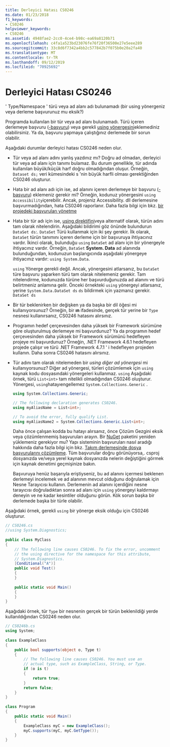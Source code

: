 ```yaml
---
title: Derleyici Hatası CS0246
ms.date: 01/23/2018
f1_keywords:
- CS0246
helpviewer_keywords:
- CS0246
ms.assetid: 4948fae2-2cc0-4ce4-b98c-ea69a8120b71
ms.openlocfilehash: c4fa1a523bd23076fe76f20f36500e27e5eee289
ms.sourcegitcommit: 33c8d6f7342a4bb2c577842b7f075b0e20a2fa40
ms.translationtype: MT
ms.contentlocale: tr-TR
ms.lasthandoff: 09/12/2019
ms.locfileid: "70925692"
---
```

# <a name="compiler-error-cs0246"></a>Derleyici Hatası CS0246
' Type/Namespace ' türü veya ad alanı adı bulunamadı (bir using yönergeniz veya derleme başvurunuz mu eksik?)  
  
 Programda kullanılan bir tür veya ad alanı bulunamadı. Türü içeren derlemeye başvuru ([-başvuru](../compiler-options/reference-compiler-option.md)) veya gerekli [using yönergesini](../keywords/using-directive.md)eklemediniz olabilirsiniz.  Ya da, başvuru yapmaya çalıştığınız derlemede bir sorun olabilir.  
  
 Aşağıdaki durumlar derleyici hatası CS0246 neden olur.  
  
- Tür veya ad alanı adını yanlış yazdınız mı? Doğru ad olmadan, derleyici tür veya ad alanı için tanımı bulamaz. Bu durum genellikle, tür adında kullanılan büyük/küçük harf doğru olmadığından oluşur. Örneğin, `Dataset ds;` veri kümesindeki s 'nin büyük harfli olması gerektiğinden CS0246 oluşturur.  
  
- Hata bir ad alanı adı için ise, ad alanını içeren derlemeye bir başvuru ([-başvuru](../compiler-options/reference-compiler-option.md)) eklemeniz gerekir mi? Örneğin, kodunuz yönergesini `using Accessibility`içerebilir. Ancak, projeniz Accessibility. dll derlemesine başvurmadığından, hata CS0246 raporlanır. Daha fazla bilgi için bkz. [bir projedeki başvuruları yönetme](/visualstudio/ide/managing-references-in-a-project)  
  
- Hata bir tür adı için ise, [using direktifini](../keywords/using-directive.md)veya alternatif olarak, türün adını tam olarak nitelendirin. Aşağıdaki bildirimi göz önünde bulundurun `DataSet ds`:. `DataSet` Türü kullanmak için iki şey gerekir. İlk olarak, `DataSet` türün tanımını içeren derleme için bir başvuruya ihtiyacınız vardır. İkinci olarak, bulunduğu `using` `DataSet` ad alanı için bir yönergeyle ihtiyacınız vardır. Örneğin, `DataSet` **System. Data** ad alanında bulunduğundan, kodunuzun başlangıcında aşağıdaki yönergeye ihtiyacınız vardır: `using System.Data`.  
  
     `using` Yönerge gerekli değil. Ancak, yönergesini atlarsanız, bu `DataSet` türe başvuru yaparken türü tam olarak nitelemeniz gerekir. Tam nitelendirme, kodunuzda türüne her başvurduğunuzda ad alanını ve türü belirtmeniz anlamına gelir. Önceki örnekteki `using` yönergeyi atlarsanız, yerine `System.Data.DataSet ds` `ds` bildirmek için yazmanız gerekir. `DataSet ds`  
  
- Bir tür beklenirken bir değişken ya da başka bir dil öğesi mi kullanıyorsunuz? Örneğin, bir **ın** ifadesinde, gerçek tür yerine bir `Type` nesnesi kullanırsanız, CS0246 hatasını alırsınız.  

- Programın hedef çerçevesinden daha yüksek bir Framework sürümüne göre oluşturulmuş derlemeye mi başvurdunuz? Ya da programın hedef çerçevesinden daha yüksek bir Framework sürümünü hedefleyen projeye mi başvurdunuz? Örneğin, .NET Framework 4.6.1 hedefleyen projede çalışır ve türü .NET Framework 4.7.1 ' i hedefleyen projeden kullanın. Daha sonra CS0246 hatasını alırsınız.
  
- Tür adını tam olarak nitelemeden bir *using diğer ad yönergesi* mi kullanıyorsunuz? Diğer ad yönergesi, türleri çözümlemek için `using` kaynak kodu dosyasındaki yönergeleri kullanmaz. `using` Aşağıdaki örnek, türü `List<int>` tam nitelikli olmadığından CS0246 oluşturur. Yönergesi, `using`hatayıengellemez `System.Collections.Generic` .  
  
    ```csharp  
    using System.Collections.Generic;  
  
    // The following declaration generates CS0246.  
    using myAliasName = List<int>;   
  
    // To avoid the error, fully qualify List.  
    using myAliasName2 = System.Collections.Generic.List<int>;  
    ```  
  
     Daha önce çalışan kodda bu hatayı alırsanız, önce Çözüm Gezgini eksik veya çözümlenmemiş başvuruları arayın. Bir [NuGet](https://www.nuget.org/) paketini yeniden yüklemeniz gerekiyor mu? Yapı sisteminin başvuruları nasıl aradığı hakkında daha fazla bilgi için bkz. [Takım derlemesinde dosya başvurularını çözümleme](https://blogs.msdn.microsoft.com/manishagarwal/2005/09/28/resolving-file-references-in-team-build-part-2/). Tüm başvurular doğru görünüyorsa,. csproj dosyanızda ve/veya yerel kaynak dosyanızda nelerin değiştiğini görmek için kaynak denetimi geçmişinize bakın.  
  
     Başvuruya henüz başarıyla eriştiyseniz, bu ad alanını içermesi beklenen derlemeyi incelemek ve ad alanının mevcut olduğunu doğrulamak için Nesne Tarayıcısı kullanın. Derlemenin ad alanını içerdiğini nesne tarayıcısı doğruladıktan sonra ad alanı için `using` yönergeyi kaldırmayı deneyin ve ne kadar kesintiler olduğunu görün. Kök sorun başka bir derlemede başka bir türle olabilir.  
  
 Aşağıdaki örnek, gerekli `using` bir yönerge eksik olduğu için CS0246 oluşturur.  
  
```csharp  
// CS0246.cs  
//using System.Diagnostics;  
  
public class MyClass  
{  
    // The following line causes CS0246. To fix the error, uncomment  
    // the using directive for the namespace for this attribute,  
    // System.Diagnostics.  
    [Conditional("A")]  
    public void Test()  
    {  
    }  
  
    public static void Main()  
    {  
    }  
}  
```  
  
 Aşağıdaki örnek, tür `Type` bir nesnenin gerçek bir türün beklenildiği yerde kullanıldığından CS0246 neden olur.  
  
```csharp  
// CS0246b.cs  
using System;  
  
class ExampleClass  
{  
    public bool supports(object o, Type t)  
    {  
        // The following line causes CS0246. You must use an  
        // actual type, such as ExampleClass, String, or Type.  
        if (o is t)  
        {  
            return true;  
        }  
        return false;  
    }  
}  
  
class Program  
{  
    public static void Main()  
    {  
        ExampleClass myC = new ExampleClass();  
        myC.supports(myC, myC.GetType());  
    }  
}  
```
